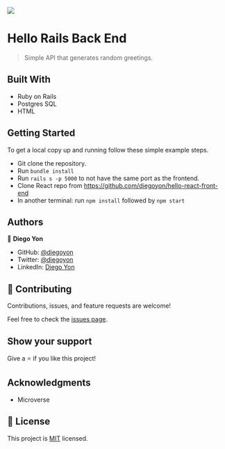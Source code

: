 ![](https://img.shields.io/badge/Microverse-blueviolet)

# Hello Rails Back End

> Simple API that generates random greetings.

## Built With

- Ruby on Rails
- Postgres SQL
- HTML

## Getting Started

To get a local copy up and running follow these simple example steps.

- Git clone the repository.
- Run `bundle install`
- Run `rails s -p 5000` to not have the same port as the frontend.
- Clone React repo from https://github.com/diegoyon/hello-react-front-end
- In another terminal: run `npm install` followed by `npm start`

## Authors

👤 **Diego Yon**

- GitHub: [@diegoyon](https://github.com/diegoyon)
- Twitter: [@diegoyon](https://twitter.com/diegoyon)
- LinkedIn: [Diego Yon](https://www.linkedin.com/in/diego-yon/)

## 🤝 Contributing

Contributions, issues, and feature requests are welcome!

Feel free to check the [issues page](../../issues/).

## Show your support

Give a ⭐️ if you like this project!

## Acknowledgments

- Microverse

## 📝 License

This project is [MIT](./LICENSE) licensed.
